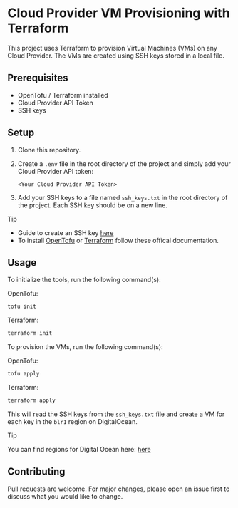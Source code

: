 # Cloud Provider VM Provisioning with Terraform

This project uses Terraform to provision Virtual Machines (VMs) on any Cloud Provider. The VMs are created using SSH keys stored in a local file.

## Prerequisites

- OpenTofu / Terraform installed
- Cloud Provider API Token
- SSH keys

## Setup

1. Clone this repository.
2. Create a `.env` file in the root directory of the project and simply add your Cloud Provider API token:

   ```text
   <Your Cloud Provider API Token>
   ```

3. Add your SSH keys to a file named `ssh_keys.txt` in the root directory of the project. Each SSH key should be on a new line.

> [!TIP]
>
> - Guide to create an SSH key [here](https://docs.github.com/en/authentication/connecting-to-github-with-ssh/generating-a-new-ssh-key-and-adding-it-to-the-ssh-agent)
> - To install [OpenTofu](https://opentofu.org/docs/intro/install/) or [Terraform](https://developer.hashicorp.com/terraform/install) follow these offical documentation.

## Usage

To initialize the tools, run the following command(s):

OpenTofu:

```sh
tofu init
```

Terraform:

```sh
terraform init
```

To provision the VMs, run the following command(s):

OpenTofu:

```sh
tofu apply
```

Terraform:

```sh
terraform apply
```

This will read the SSH keys from the `ssh_keys.txt` file and create a VM for each key in the `blr1` region on DigitalOcean.

> [!TIP]
> You can find regions for Digital Ocean here: [here](https://docs.digitalocean.com/platform/regional-availability/)

## Contributing

Pull requests are welcome. For major changes, please open an issue first to discuss what you would like to change.
